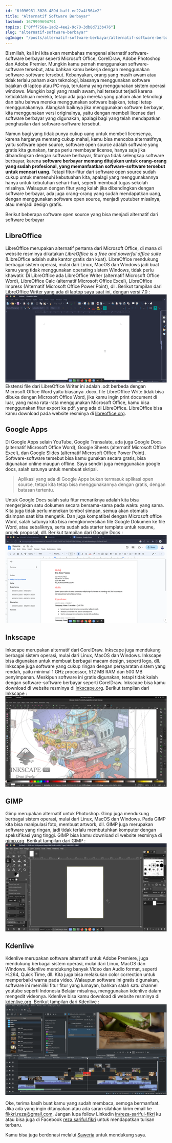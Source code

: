```yaml
---
id: "6f096981-3026-489d-baff-ec22a4f564e2"
title: "Alternatif Software Berbayar"
lastmod: 1679999694791
topics: ["0fff756a-1ad2-4ee2-9c70-3db8d713b476"]
slug: "alternatif-software-berbayar"
ogImage: "/posts/alternatif-software-berbayar/alternatif-software-berbayar.png"
---
```


Bismillah, kali ini kita akan membahas mengenai alternatif software-software berbayar seperti Microsoft Office, CorelDraw, Adobe Photoshop dan Adobe Premier. Mungkin kamu pernah menggunakan software-software tersebut, atau bahkan kamu bekerja dengan menggunakan software-software tersebut. Kebanyakan, orang yang masih awam atau tidak terlalu paham akan teknologi, biasanya menggunakan software bajakan di laptop atau PC-nya, terutama yang menggunakan sistem operasi windows. Mungkin bagi yang masih awam, hal tersebut terjadi karena ketidaktahuan mereka, tetapi ada juga mereka yang paham akan teknologi dan tahu bahwa mereka menggunakan software bajakan, tetapi tetap menggunakannya. Alangkah baiknya jika menggunakan software berbayar, kita menggunakan versi originalnya, yaitu dengan membeli license dari software berbayar yang digunakan, apalagi bagi yang telah mendapatkan penghasilan dari software-software tersebut. 

Namun bagi yang tidak punya cukup uang untuk membeli licensenya, karena harganya memang cukup mahal, kamu bisa mencoba alternatifnya, yaitu software open source, software open source adalah software yang gratis kita gunakan, tanpa perlu membayar license, hanya saja jika dibandingkan dengan software berbayar, fiturnya tidak selengkap software berbayar, karena **software berbayar memang ditujukan untuk orang-orang yang sudah profesional, yang memanfaatkan software-software tersebut untuk mencari uang**. <!-- excerpt -->Tetapi fitur-fitur dari software open source sudah cukup untuk memenuhi kebutuahan kita, apalagi yang menggunakannya hanya untuk kebutuhan sehari-hari<!-- excerpt -->, seperti membuat tugas sekolah misalnya. Walaupun dengan fitur yang kalah jika dibandingkan dengan software berbayar, ada juga orang-orang yang sudah mendapatkan uang, dengan menggunakan software open source, menjadi youtuber misalnya, atau menjadi design grafis.

Berikut beberapa software open source yang bisa menjadi alternatif dari software berbayar

## LibreOffice
LibreOffice merupakan alternatif pertama dari Microsoft Office, di mana di website resminya dikatakan *LibreOffice is a free and powerful office suite* (LibreOffice adalah suite kantor gratis dan kuat). LibreOffice mendukung berbagai sistem operasi, mulai dari Linux, MacOS dan Windows jadi buat kamu yang tidak menggunakan operating sistem Windows, tidak perlu khawatir. Di LibreOffice ada LibreOffice Writer (alternatif Microsoft Office Word), LibreOffice Calc (alternatif Microsoft Office Excel), LibreOffice Impress (Alternatif Microsoft Office Power Point), dll. Berikut tampilan dari LibreOffice Writer yang ada di laptop saya saat ini, dengan versi 7.0 :
![LibreOffice](/posts/alternatif-software-berbayar/libreoffice-7.0.png)<!--rehype:width=1366&height=746&loading=lazy&decoding=async-->
Ekstensi file dari LibreOffice Writer ini adalah .odt berbeda dengan Microsoft Office Word yaitu biasanya .docx, file LibreOffice Write tidak bisa dibuka dengan Microsoft Office Word, jika kamu ingin print document di luar, yang mana rata-rata menggunakan Microsoft Office, kamu bisa menggunakan fitur export ke pdf, yang ada di LibreOffice. LibreOffice bisa kamu download pada website resminya di [libreoffice.org](https://www.libreoffice.org/).

## Google Apps
Di Google Apps selain YouTube, Google Transalate, ada juga Google Docs (alternatif Microsoft Office Word), Google Sheets (alternatif Microsoft Office Excel), dan Google Slides (alternatif Microsoft Office Power Point). Software-software tersebut bisa kamu gunakan secara gratis, bisa digunakan online maupun offline. Saya sendiri juga menggunakan google docs, salah satunya untuk membuat skripsi.

> Aplikasi yang ada di Google Apps bukan termasuk aplikasi open source, tetapi kita tetap bisa menggunakannya dengan gratis, dengan batasan tertentu.

Untuk Google Docs salah satu fitur menariknya adalah kita bisa mengerjakan satu dokumen secara bersama-sama pada waktu yang sama. Kita juga tidak perlu menekan tombol simpan, semua akan otomatis disimpan saat kita mengetik. Dan juga kompatibel dengan Microsoft office Word, salah satunya kita bisa mengkonversikan file Google Dokumen ke file Word, atau sebaliknya, serta sudah ada starter template untuk resume, projek proposal, dll. Berikut tampilan dari Google Docs :
![Google Docs](/posts/alternatif-software-berbayar/googledocs.png)<!--rehype:width=1366&height=746&loading=lazy&decoding=async-->

## Inkscape
Inkscape merupakan alternatif dari CorelDraw. Inkscape juga mendukung berbagai sistem operasi, mulai dari Linux, MacOS dan Windows. Inkscape bisa digunakan untuk membuat berbagai macam design, seperti logo, dll. Inkscape juga software yang cukup ringan dengan persyaratan sistem yang rendah, yaitu minimal 1 GHz processor, 512 MB RAM dan 500 MB penyimpanan. Meskipun software ini gratis digunakan, tetapi tidak kalah dengan software-software berbayar seperti CorelDraw. Inkscape bisa kamu download di website resminya di [inkscape.org](https://inkscape.org/). Berikut tampilan dari Inkscape :
![Inkscape](/posts/alternatif-software-berbayar/inkscape.png)<!--rehype:width=1200&height=675&loading=lazy&decoding=async-->

## GIMP
Gimp merupakan alternatif untuk Photoshop. Gimp juga mendukung berbagai sistem operasi, mulai dari Linux, MacOS dan Windows. Pada GIMP kita bisa manipulasi foto, membuat artwork, dll. GIMP juga merupakan software yang ringan, jadi tidak terlalu membutuhkan komputer dengan speksifikasi yang tinggi. GIMP bisa kamu download di website resminya di [gimp.org](https://www.gimp.org/). Berikut tampilan dari GIMP :
![GIMP](/posts/alternatif-software-berbayar/gimp.png)<!--rehype:width=1366&height=746&loading=lazy&decoding=async-->

## Kdenlive
Kdenlive merupakan software alternatif untuk Adobe Premiere, juga mendukung berbagai sistem operasi, mulai dari Linux, MacOS dan Windows. Kdenlive mendukung banyak Video dan Audio format, seperti H.264, Quick Time, dll. Kita juga bisa melakukan color correction untuk memperbaiki warna pada video. Walaupun software ini gratis digunakan, software ini memiliki fitur fitur yang lumayan, bahkan salah satu channel youtube seperti Indonesia Belajar misalnya, menggunakan kdenlive dalam mengedit videonya. Kdenlive bisa kamu download di website resminya di [kdenlive.org](https://kdenlive.org/). Berikut tampilan dari Kdenlive :
![Kdenlive](/posts/alternatif-software-berbayar/kdenlive.png)<!--rehype:width=1920&height=1080&loading=lazy&decoding=async-->

Oke, terima kasih buat kamu yang sudah membaca, semoga bermanfaat. Jika ada yang ingin ditanyakan atau ada saran silahkan kirim email ke fikkri.reza@gmail.com. Jangan lupa follow Linkedin [in/reza-sariful-fikri](https://www.linkedin.com/in/reza-sariful-fikri) ku atau bisa juga di Facebook [reza.sariful.fikri](https://web.facebook.com/reza.sariful.fikri) untuk mendapatkan tulisan terbaru.

Kamu bisa juga berdonasi melalui [Saweria](https://saweria.co/rezafikkri) untuk mendukung saya.
